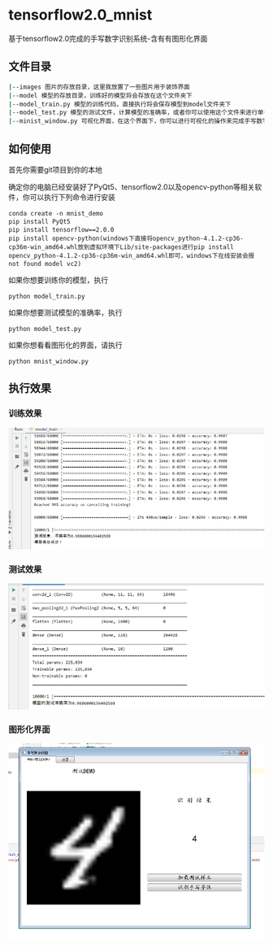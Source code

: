 # tensorflow2.0_mnist
基于tensorflow2.0完成的手写数字识别系统-含有有图形化界面


## 文件目录
```bash
|--images 图片的存放目录，这里我放置了一些图片用于装饰界面
|--model 模型的存放目录，训练好的模型将会存放在这个文件夹下
|--model_train.py 模型的训练代码，直接执行将会保存模型到model文件夹下
|--model_test.py 模型的测试文件，计算模型的准确率，或者你可以使用这个文件来进行单一文件的测试
|--minist_window.py 可视化界面，在这个界面下，你可以进行可视化的操作来完成手写数字的识别
```

## 如何使用
首先你需要git项目到你的本地

确定你的电脑已经安装好了PyQt5、tensorflow2.0以及opencv-python等相关软件，你可以执行下列命令进行安装
```
conda create -n mnist_demo 
pip install PyQt5
pip install tensorflow==2.0.0
pip install opencv-python(windows下直接将opencv_python-4.1.2-cp36-cp36m-win_amd64.whl放到虚拟环境下Lib/site-packages进行pip install opencv_python-4.1.2-cp36-cp36m-win_amd64.whl即可，windows下在线安装会报not found model vc2)
```

如果你想要训练你的模型，执行
```
python model_train.py
```
如果你想要测试模型的准确率，执行
```
python model_test.py
```
如果你想看看图形化的界面，请执行
```
python mnist_window.py
```


## 执行效果
### 训练效果

![train](images/train.png)

### 测试效果

![test](images/test.png)

### 图形化界面

![window](images/window.png)

